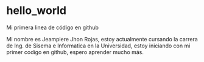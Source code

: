 # hello_world
Mi primera linea de código en github

Mi nombre es Jeampiere Jhon Rojas, estoy actualmente cursando la carrera de Ing. de Sisema e Informatica en la Universidad, estoy iniciando con mi primer codigo en github, espero aprender mucho más.
